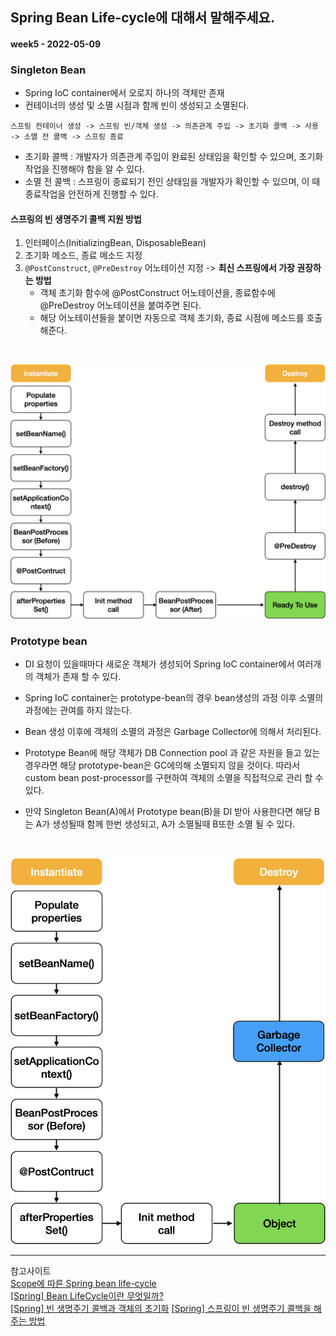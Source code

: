 ## Spring Bean Life-cycle에 대해서 말해주세요.
#### week5 - 2022-05-09

### Singleton Bean
- Spring IoC container에서 오로지 하나의 객체만 존재
- 컨테이너의 생성 및 소멸 시점과 함께 빈이 생성되고 소멸된다.

```
스프링 컨테이너 생성 -> 스프링 빈/객체 생성 -> 의존관계 주입 -> 초기화 콜백 -> 사용 -> 소멸 전 콜백 -> 스프링 종료
```

- 초기화 콜백 : 개발자가 의존관계 주입이 완료된 상태임을 확인할 수 있으며, 초기화 작업을 진행해야 함을 알 수 있다.
- 소멸 전 콜백 : 스프링이 종료되기 전인 상태임을 개발자가 확인할 수 있으며, 이 때 종료작업을 안전하게 진행할 수 있다.
  
#### 스프링의 빈 생명주기 콜백 지원 방법
1. 인터페이스(InitializingBean, DisposableBean)
2. 초기화 메소드, 종료 메소드 지정
3. `@PostConstruct`, `@PreDestroy` 어노테이션 지정 -> **최신 스프링에서 가장 권장하는 방법**
   - 객체 초기화 함수에 @PostConstruct 어노테이션을, 종료함수에 @PreDestroy 어노테이션을 붙여주면 된다. 
   - 해당 어노테이션들을 붙이면 자동으로 객체 초기화, 종료 시점에 메소드를 호출해준다.

<br>

![spring](image/week5_spring1.png)


### Prototype bean
- DI 요청이 있을때마다 새로운 객체가 생성되어 Spring IoC container에서 여러개의 객체가 존재 할 수 있다.
- Spring IoC container는 prototype-bean의 경우 bean생성의 과정 이후 소멸의 과정에는 관여를 하지 않는다.
- Bean 생성 이후에 객체의 소멸의 과정은 Garbage Collector에 의해서 처리된다.
- Prototype Bean에 해당 객체가 DB Connection pool 과 같은 자원을 들고 있는 경우라면 해당 prototype-bean은 GC에의해 소멸되지 않을 것이다. 따라서 custom bean post-processor를 구현하여 객체의 소멸을 직접적으로 관리 할 수 있다.

- 만약 Singleton Bean(A)에서 Prototype bean(B)을 DI 받아 사용한다면 해당 B는 A가 생성될때 함께 한번 생성되고, A가 소멸될때 B또한 소멸 될 수 있다.

<br>

![spring](image/week5_spring2.png)


---

참고사이트  
[Scope에 따른 Spring bean life-cycle](https://taes-k.github.io/2020/06/14/spring-bean-scope-lifecycle/)  
[[Spring] Bean LifeCycle이란 무엇일까?](https://devlog-wjdrbs96.tistory.com/321)  
[[Spring] 빈 생명주기 콜백과 객체의 초기화](https://kth990303.tistory.com/26)
[[Spring] 스프링이 빈 생명주기 콜백을 해주는 방법](https://kth990303.tistory.com/29?category=836934)